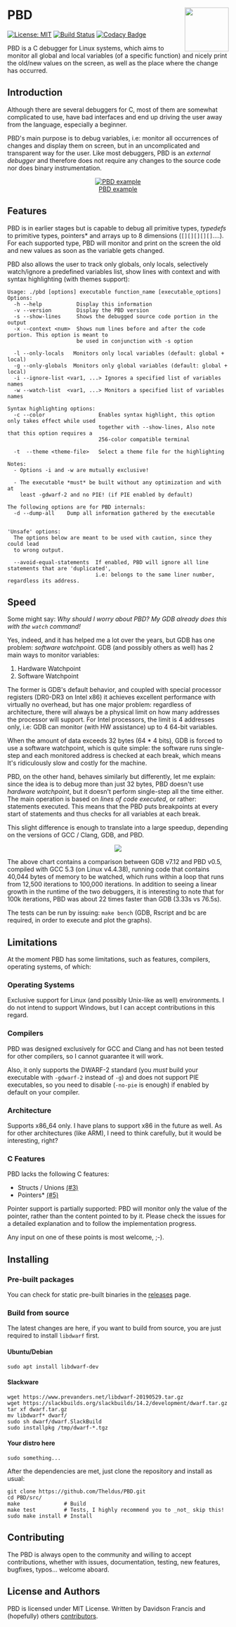 # PBD <img width="100" align="right" src="https://i.imgur.com/YOpi5Pu.png"/>
[![License: MIT](https://img.shields.io/badge/License-MIT-blue.svg)](https://opensource.org/licenses/MIT) [![Build Status](https://travis-ci.com/Theldus/PBD.svg?branch=master)](https://travis-ci.com/Theldus/PBD)
[![Codacy Badge](https://api.codacy.com/project/badge/Grade/450c403f49794de483759f77c8ad8921)](https://www.codacy.com/manual/Theldus/PBD?utm_source=github.com&amp;utm_medium=referral&amp;utm_content=Theldus/PBD&amp;utm_campaign=Badge_Grade)

PBD is a C debugger for Linux systems, which aims to monitor all global and
local variables (of a specific function) and nicely print the old/new values on
the screen, as well as the place where the change has occurred.

## Introduction
Although there are several debuggers for C, most of them are somewhat complicated
to use, have bad interfaces and end up driving the user away from the language,
especially a beginner.

PBD's main purpose is to debug variables, i.e: monitor all occurrences of changes
and display them on screen, but in an uncomplicated and transparent way for the
user. Like most debuggers, PBD is an _external debugger_ and therefore does not
require any changes to the source code nor does binary instrumentation.

<p align="center">
<a href="https://asciinema.org/a/283214" target="_blank">
<img align="center" src="https://asciinema.org/a/283214.svg" alt="PBD example">
<br>
PBD example
</p>
</a>

## Features
PBD is in earlier stages but is capable to debug all primitive types, _typedefs_ to
primitive types, pointers* and arrays up to 8 dimensions (`[][][][][]`....). For each
supported type, PBD will monitor and print on the screen the old and new values as
soon as the variable gets changed.

PBD also allows the user to track only globals, only locals, selectively watch/ignore
a predefined variables list, show lines with context and with syntax highlighting
(with themes support):
```
Usage: ./pbd [options] executable function_name [executable_options]
Options:
  -h --help           Display this information
  -v --version        Display the PBD version
  -s --show-lines     Shows the debugged source code portion in the output
  -x --context <num>  Shows num lines before and after the code portion. This option is meant to
                      be used in conjunction with -s option

  -l --only-locals   Monitors only local variables (default: global + local)
  -g --only-globals  Monitors only global variables (default: global + local)
  -i --ignore-list <var1, ...> Ignores a specified list of variables names
  -w --watch-list  <var1, ...> Monitors a specified list of variables names

Syntax highlighting options:
  -c --color                 Enables syntax highlight, this option only takes effect while used
                             together with --show-lines, Also note that this option requires a
                             256-color compatible terminal

  -t  --theme <theme-file>   Select a theme file for the highlighting

Notes:
  - Options -i and -w are mutually exclusive!

  - The executable *must* be built without any optimization and with at
    least -gdwarf-2 and no PIE! (if PIE enabled by default)

The following options are for PBD internals:
  -d --dump-all    Dump all information gathered by the executable


'Unsafe' options:
  The options below are meant to be used with caution, since they could lead
  to wrong output.

  --avoid-equal-statements  If enabled, PBD will ignore all line statements that are 'duplicated',
                            i.e: belongs to the same liner number, regardless its address.

```

## Speed
Some might say: _Why should I worry about PBD? My GDB already does this with the `watch` command!_

Yes, indeed, and it has helped me a lot over the years, but GDB has one problem:
_software watchpoint_. GDB (and possibly others as well) has 2 main ways to monitor
variables:
1) Hardware Watchpoint
2) Software Watchpoint

The former is GDB's default behavior, and coupled with special processor registers
(DR0-DR3 on Intel x86) it achieves excellent performance with virtually no overhead,
but has one major problem:
regardless of architecture, there will always be a physical limit on how many addresses
the processor will support. For Intel processors, the limit is 4 addresses only, i.e:
GDB can monitor (with HW assistance) up to 4 64-bit variables.

When the amount of data exceeds 32 bytes (64 * 4 bits), GDB is forced to use a software
watchpoint, which is quite simple: the software runs single-step and each monitored
address is checked at each break, which means It's ridiculously slow and costly for the
machine.

PBD, on the other hand, behaves similarly but differently, let me explain: since the idea
is to debug more than just 32 bytes, PBD doesn't use _hardware watchpoint_, but it doesn't
perform single-step all the time either. The main operation is based on _lines of code
executed_, or rather: statements executed. This means that the PBD puts breakpoints at
every start of statements and thus checks for all variables at each break.

This slight difference is enough to translate into a large speedup, depending on the
versions of GCC / Clang, GDB, and PBD.
<p align="center"><img align="center" src="https://i.imgur.com/NZYnvPE.png"></p>

The above chart contains a comparison between GDB v7.12 and PBD v0.5, compiled with GCC 5.3
(on Linux v4.4.38), running code that contains 40,044 bytes of memory to be watched, which runs
within a loop that runs from 12,500 iterations to 100,000 iterations. In addition to seeing a
linear growth in the runtime of the two debuggers, it is interesting to note that for 100k
iterations, PBD was about 22 times faster than GDB (3.33s vs 76.5s).

The tests can be run by issuing: `make bench` (GDB, Rscript and bc are required, in order
to execute and plot the graphs).

## Limitations
At the moment PBD has some limitations, such as features, compilers, operating systems, of which:
### Operating Systems
Exclusive support for Linux (and possibly Unix-like as well) environments. I do not intend to
support Windows, but I can accept contributions  in this regard.

### Compilers
PBD was designed exclusively for GCC and Clang and has not been tested for other compilers, so
I cannot guarantee it will work.

Also, it only supports the DWARF-2 standard (you *must* build your executable with `-gdwarf-2`
instead of `-g`) and does not support PIE executables, so you need to disable (`-no-pie` is
enough) if enabled by default on your compiler.

### Architecture
Supports x86_64 only. I have plans to support x86 in the future as well. As for other architectures
(like ARM), I need to think carefully, but it would be interesting, right?

### C Features
PBD lacks the following C features:
- Structs / Unions [(#3)](https://github.com/Theldus/PBD/issues/3)
- Pointers* [(#5)](https://github.com/Theldus/PBD/issues/5)

Pointer support is partially supported: PBD will monitor only the value of the pointer, rather
than the content pointed to by it. Please check the issues for a detailed explanation and to
follow the implementation progress.

Any input on one of these points is most welcome, ;-).

## Installing
### Pre-built packages
You can check for static pre-built binaries in the
[releases](https://github.com/Theldus/PBD/releases) page.

### Build from source
The latest changes are here, if you want to build from source, you are just required to install
`libdwarf` first.
#### Ubuntu/Debian
`sudo apt install libdwarf-dev`
#### Slackware
```
wget https://www.prevanders.net/libdwarf-20190529.tar.gz
wget https://slackbuilds.org/slackbuilds/14.2/development/dwarf.tar.gz
tar xf dwarf.tar.gz
mv libdwarf* dwarf/
sudo sh dwarf/dwarf.SlackBuild
sudo installpkg /tmp/dwarf-*.tgz
```
#### Your distro here
`sudo something...`

After the dependencies are met, just clone the repository and install as usual:
```
git clone https://github.com/Theldus/PBD.git
cd PBD/src/
make              # Build
make test         # Tests, I highly recommend you to _not_ skip this!
sudo make install # Install
```

## Contributing
The PBD is always open to the community and willing to accept contributions, whether with issues,
documentation, testing, new features, bugfixes, typos... welcome aboard.

## License and Authors
PBD is licensed under MIT License. Written by Davidson Francis and (hopefully) others
[contributors](https://github.com/Theldus/PBD/graphs/contributors).

